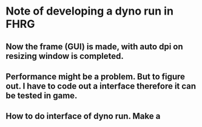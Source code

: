 # Note of developing a dyno run in FHRG


## Now the frame (GUI) is made, with auto dpi on resizing window is completed. 

## Performance might be a problem. But to figure out. I have to code out a interface therefore it can be tested in game.

## How to do interface of dyno run. Make a
